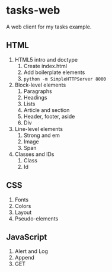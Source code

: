 # tasks-web
A web client for my tasks example.

## HTML

1. HTML5 intro and doctype
    1. Create index.html
    2. Add boilerplate elements
    3. `python -m SimpleHTTPServer 8000`
2. Block-level elements
    1. Paragraphs
    2. Headings
    3. Lists
    4. Article and section
    5. Header, footer, aside
    6. Div
3. Line-level elements
    1. Strong and em
    2. Image
    3. Span
4. Classes and IDs
    1. Class
    2. Id

## CSS

1. Fonts
2. Colors
3. Layout
4. Pseudo-elements

## JavaScript

1. Alert and Log
2. Append
3. GET
